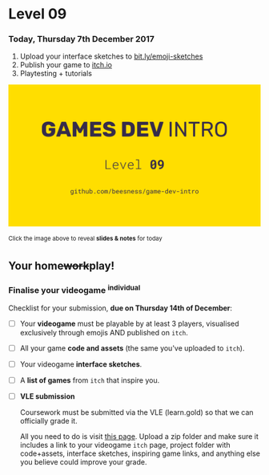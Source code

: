# Level 09

### Today, Thursday 7th December 2017

1. Upload your interface sketches to [bit.ly/emoji-sketches](http://bit.ly/emoji-sketches)
2. Publish your game to [itch.io](https://itch.io/) 
3. Playtesting + tutorials

[![](assets/pres.png)](https://docs.google.com/presentation/d/1NHCofNmyANmLd6AYZU3bSO6KeaaB9q1aXru2zaOFsGQ/edit?usp=sharing) 

<sup>Click the image above to reveal  **slides & notes** for today</sup>

## Your home<del>work</del>play!

### Finalise your videogame <sup>individual</sup>

Checklist for your submission, **due on Thursday 14th of December**:

- [ ] Your **videogame** must be playable by at least 3 players, visualised exclusively through emojis AND published on `itch`.
	
- [ ] All your game **code and assets** (the same you've uploaded to `itch`).
	
- [ ] Your videogame **interface sketches**.

- [ ] A **list of games** from `itch` that inspire you. 	  

- [ ] **VLE submission** 
 
	Coursework must be submitted via the VLE (learn.gold) so that we can officially grade it. 
	
	 All you need to do is visit [this page](https://learn.gold.ac.uk/mod/assign/view.php?id=504029). Upload a zip folder and make sure it includes a link to your videogame `itch` page, project folder with code+assets, interface sketches, inspiring game links, and anything else you believe could improve your grade.